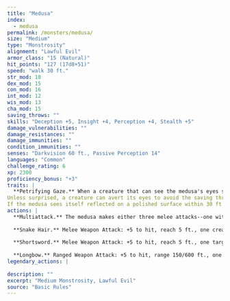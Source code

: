 ```yaml
---
title: "Medusa"
index:
  - medusa
permalink: /monsters/medusa/
size: "Medium"
type: "Monstrosity"
alignment: "Lawful Evil"
armor_class: "15 (Natural)"
hit_points: "127 (17d8+51)"
speed: "walk 30 ft."
str_mod: 10
dex_mod: 15
con_mod: 16
int_mod: 12
wis_mod: 13
cha_mod: 15
saving_throws: ""
skills: "Deception +5, Insight +4, Perception +4, Stealth +5"
damage_vulnerabilities: ""
damage_resistances: ""
damage_immunities: ""
condition_immunities: ""
senses: "Darkvision 60 ft., Passive Perception 14"
languages: "Common"
challenge_rating: 6
xp: 2300
proficiency_bonus: "+3"
traits: |
  **Petrifying Gaze.** When a creature that can see the medusa's eyes starts its turn within 30 ft. of the medusa, the medusa can force it to make a DC 14 Constitution saving throw if the medusa isn't incapacitated and can see the creature. If the saving throw fails by 5 or more, the creature is instantly petrified. Otherwise, a creature that fails the save begins to turn to stone and is restrained. The restrained creature must repeat the saving throw at the end of its next turn, becoming petrified on a failure or ending the effect on a success. The petrification lasts until the creature is freed by the greater restoration spell or other magic.
Unless surprised, a creature can avert its eyes to avoid the saving throw at the start of its turn. If the creature does so, it can't see the medusa until the start of its next turn, when it can avert its eyes again. If the creature looks at the medusa in the meantime, it must immediately make the save.
If the medusa sees itself reflected on a polished surface within 30 ft. of it and in an area of bright light, the medusa is, due to its curse, affected by its own gaze.
actions: |
  **Multiattack.** The medusa makes either three melee attacks--one with its snake hair and two with its shortsword--or two ranged attacks with its longbow.
  
  **Snake Hair.** Melee Weapon Attack: +5 to hit, reach 5 ft., one creature. Hit: 4 (1d4 + 2) piercing damage plus 14 (4d6) poison damage.
  
  **Shortsword.** Melee Weapon Attack: +5 to hit, reach 5 ft., one target. Hit: 5 (1d6 + 2) piercing damage.
  
  **Longbow.** Ranged Weapon Attack: +5 to hit, range 150/600 ft., one target. Hit: 6 (1d8 + 2) piercing damage plus 7 (2d6) poison damage.  
legendary_actions: |
  
description: ""
excerpt: "Medium Monstrosity, Lawful Evil"
source: "Basic Rules"
---
```

